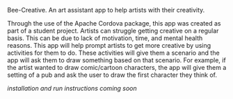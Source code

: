 Bee-Creative. An art assistant app to help artists with their creativity.

Through the use of the Apache Cordova package, this app was created as part of a student project. 
Artists can struggle getting creative on a regular basis. This can be due to lack of motivation, time, and mental health reasons. 
This app will help prompt artists to get more creative by using activities for them to do. These activities will give them a scenario and the app will ask them to draw something based on that scenario. 
For example, if the artist wanted to draw comic/cartoon characters, the app will give them a setting of a pub and ask the user to draw the first character they think of. 

*installation and run instructions coming soon*
